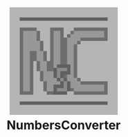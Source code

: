 <h1 align='center'>
  <img src="logo.jpg" alt="logo" width="250" height="250">
  NumbersConverter
</h1>
